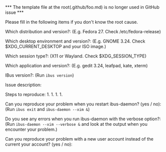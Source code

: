 *** The template file at the root(.github/foo.md) is no longer used in GitHub issue ***

Please fill in the following items if you don't know the root cause.

Which distribution and version?: 
(E.g. Fedora 27. Check /etc/fedora-release)

Which desktop environment and version?: 
(E.g. GNOME 3.24. Check $XDG_CURRENT_DESKTOP and your ISO image.)

Which session type?: 
(X11 or Wayland. Check $XDG_SESSION_TYPE)

Which application and version?: 
(E.g. gedit 3.24, leafpad, kate, xterm)

IBus version?: 
(Run `ibus version`)

Issue description:


Steps to reproduce:
1. 
1. 
1. 
1. 

Can you reproduce your problem when you restart ibus-daemon? (yes / no): 
(Run `ibus exit` and `ibus-daemon --xim &`)

Do you see any errors when you run ibus-daemon with the verbose option?:
(Run `ibus-daemon --xim --verbose &` and look at the output when you encounter your problem.)


Can you reproduce your problem with a new user account instead of the current your account? (yes / no): 

